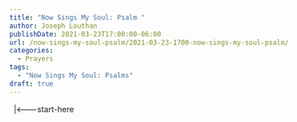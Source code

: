```yaml
---
title: "Now Sings My Soul: Psalm "
author: Joseph Louthan
publishDate: 2021-03-23T17:00:00-06:00
url: /now-sings-my-soul-psalm/2021-03-23-1700-now-sings-my-soul-psalm/
categories:
  - Prayers
tags:
  - "Now Sings My Soul: Psalms"
draft: true
---
```

<div style="font-variant: small-caps;">

</div>
&nbsp;
    |<---start-here
